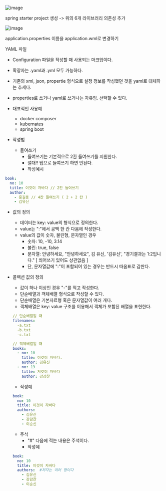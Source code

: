 ![image](https://github.com/user-attachments/assets/17951490-d671-4fd1-8fe9-37d543790f0a)

spring starter project 생성 -> 위의 6개 라이브러리 의존성 추가

![image](https://github.com/user-attachments/assets/db559bf9-7ab4-4d67-be41-95e92fa97920)

application.properties 이름을 application.wml로 변경하기

YAML 파일
- Configuration 파일을 작성할 때 사용되는 마크업이다.
- 확장자는 .yaml과 .yml 모두 가능하다.
- 기존의 xml, json, propertie 형식으로 설정 정보를 작성했던 것을 yaml로 대체하는 추세다.
- properties로 쓰거나 yaml로 쓰거나는 자유임. 선택할 수 있다.
- 대표적인 사용예
  + docker composer
  + kubernates
  + spring boot
  
- 작성법
    + 들여쓰기
      * 들여쓰기는 기본적으로 2칸 들여쓰기를 지원한다.
      * 절대!! 탭으로 들여쓰기 하면 안된다.
      * 작성예시
     
```yml
book:
  no: 10
  title: 이것이 자바다 // 2칸 들여쓰기
  author:
    - 홍길동 // 4칸 들여쓰기 ( 2 + 2 칸 )
    - 김유신
```

+ 값의 정의
  * 데이터는 key: value의 형식으로 정의한다.
  * value는 ":"에서 공백 한 칸 다음에 작성한다.
  * value의 값이 숫자, 불린형, 문자열인 경우
    - 숫자: 10, -10, 3.14
    - 불린: true, false
    - 문자열: 안녕하세요, "안녕하세요", 김 유신, '김유신', "경기결과는 1:2입니다." [ 띄어쓰기 있어도 상관없음 ]
    - 단, 문자열값에 ":"이 포함되어 있는 경우는 반드시 따옴표로 감싼다.

+ 콜렉션 값의 정의
  * 값이 하나 이상인 경우 "-"를 적고 작성한다.
  * 단순배열과 객체배열 형식으로 작성할 수 있다.
  * 단순배열은 기본자료형 혹은 문자열값이 여러 개다.
  * 객체배열은 key: value 구조를 이용해서 객체가 포함된 배열을 표현한다.
    
  ```yml
  // 단순배열일 때
  filenames:
    -a.txt
    -b.txt
    -c.txt
  ```

  ```yml
  // 객체배열일 때
  books:
    - no: 10
      title: 이것이 자바다.
      author: 김유신
    - no: 13
      title: 저것이 자바다
      author: 강감찬
  ```
  
  * 작성예
  
  ``` yml
  book:
    no: 10
    title: 이것이 자바다
    authors:
      - 김유신
      - 강감찬
      - 이순신
  ```

  + 주석
    * "#" 다음에 적는 내용은 주석이다.
    * 작성예

  ``` yml
  book:
    no: 10
    title: 이것이 자바다
    authors:  #저자는 여러 명이다
      - 김유신
      - 강감찬
      - 이순신
  ```
